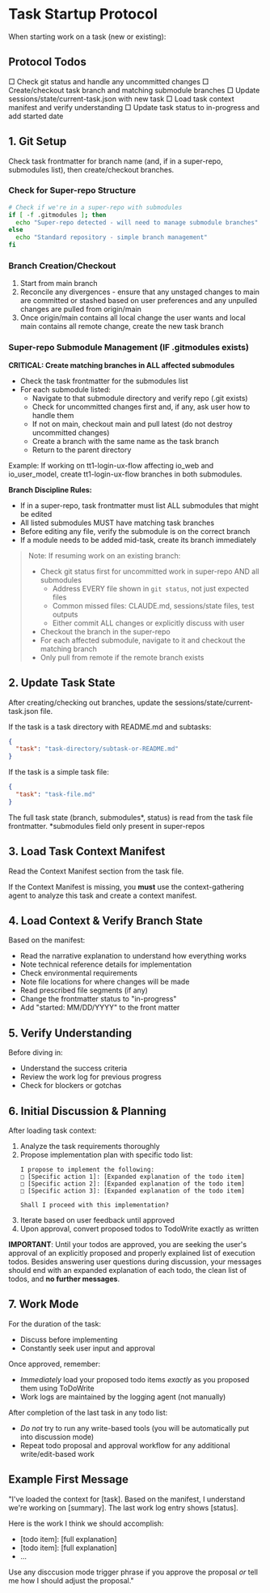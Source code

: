 # Task Startup Protocol

When starting work on a task (new or existing):

## Protocol Todos
<!-- Use TodoWrite to add these todos exactly as written -->
□ Check git status and handle any uncommitted changes
□ Create/checkout task branch and matching submodule branches
□ Update sessions/state/current-task.json with new task
□ Load task context manifest and verify understanding
□ Update task status to in-progress and add started date

## 1. Git Setup

Check task frontmatter for branch name (and, if in a super-repo, submodules list), then create/checkout branches.

### Check for Super-repo Structure

```bash
# Check if we're in a super-repo with submodules
if [ -f .gitmodules ]; then
  echo "Super-repo detected - will need to manage submodule branches"
else
  echo "Standard repository - simple branch management"
fi
```

### Branch Creation/Checkout

1. Start from main branch
2. Reconcile any divergences - ensure that any unstaged changes to main are committed or stashed based on user preferences and any unpulled changes are pulled from origin/main
3. Once origin/main contains all local change the user wants and local main contains all remote change, create the new task branch


### Super-repo Submodule Management (IF .gitmodules exists)

**CRITICAL: Create matching branches in ALL affected submodules**
- Check the task frontmatter for the submodules list
- For each submodule listed:
  - Navigate to that submodule directory and verify repo (.git exists)
  - Check for uncommitted changes first and, if any, ask user how to handle them
  - If not on main, checkout main and pull latest (do not destroy uncommitted changes)
  - Create a branch with the same name as the task branch
  - Return to the parent directory

Example: If working on tt1-login-ux-flow affecting io_web and io_user_model, create tt1-login-ux-flow branches in both submodules.

**Branch Discipline Rules:**
- If in a super-repo, task frontmatter must list ALL submodules that might be edited
- All listed submodules MUST have matching task branches
- Before editing any file, verify the submodule is on the correct branch
- If a module needs to be added mid-task, create its branch immediately

> Note: If resuming work on an existing branch:
> - Check git status first for uncommitted work in super-repo AND all submodules
>   - Address EVERY file shown in `git status`, not just expected files
>   - Common missed files: CLAUDE.md, sessions/state files, test outputs
>   - Either commit ALL changes or explicitly discuss with user
> - Checkout the branch in the super-repo
> - For each affected submodule, navigate to it and checkout the matching branch
> - Only pull from remote if the remote branch exists

## 2. Update Task State

After creating/checking out branches, update the sessions/state/current-task.json file.

If the task is a task directory with README.md and subtasks:
```json
{
  "task": "task-directory/subtask-or-README.md"
}
```

If the task is a simple task file:
```json
{
  "task": "task-file.md"
}
```
The full task state (branch, submodules*, status) is read from the task file frontmatter.
*submodules field only present in super-repos

## 3. Load Task Context Manifest

Read the Context Manifest section from the task file.

If the Context Manifest is missing, you **must** use the context-gathering agent to analyze this task and create a context manifest.

## 4. Load Context & Verify Branch State

Based on the manifest:
- Read the narrative explanation to understand how everything works
- Note technical reference details for implementation
- Check environmental requirements
- Note file locations for where changes will be made
- Read prescribed file segments (if any)
- Change the frontmatter status to "in-progress"
- Add "started: MM/DD/YYYY" to the front matter


## 5. Verify Understanding

Before diving in:
- Understand the success criteria
- Review the work log for previous progress
- Check for blockers or gotchas

## 6. Initial Discussion & Planning

After loading task context:
1. Analyze the task requirements thoroughly
2. Propose implementation plan with specific todo list:
   ```
   I propose to implement the following:
   □ [Specific action 1]: [Expanded explanation of the todo item]
   □ [Specific action 2]: [Expanded explanation of the todo item]
   □ [Specific action 3]: [Expanded explanation of the todo item]
   
   Shall I proceed with this implementation?
   ```
3. Iterate based on user feedback until approved
4. Upon approval, convert proposed todos to TodoWrite exactly as written

**IMPORTANT**: Until your todos are approved, you are seeking the user's approval of an explicitly proposed and properly explained list of execution todos. Besides answering user questions during discussion, your messages should end with an expanded explanation of each todo, the clean list of todos, and **no further messages**.

## 7. Work Mode
For the duration of the task:
- Discuss before implementing
- Constantly seek user input and approval

Once approved, remember:
- *Immediately* load your proposed todo items *exactly* as you proposed them using ToDoWrite
- Work logs are maintained by the logging agent (not manually)

After completion of the last task in any todo list:
- *Do not* try to run any write-based tools (you will be automatically put into discussion mode)
- Repeat todo proposal and approval workflow for any additional write/edit-based work

## Example First Message

"I've loaded the context for [task]. Based on the manifest, I understand we're working on [summary]. The last work log entry shows [status]. 

Here is the work I think we should accomplish:
- [todo item]: [full explanation]
- [todo item]: [full explanation]
- ...

Use any disccusion mode trigger phrase if you approve the proposal *or* tell me how I should adjust the proposal."
